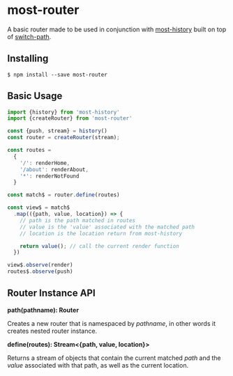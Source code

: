 # most-router

A basic router made to be used in conjunction with [most-history](https://github.com/TylorS/most-history)
built on top of [switch-path](https://github.com/staltz/switch-path).

## Installing
```
$ npm install --save most-router
```

## Basic Usage

```js
import {history} from 'most-history'
import {createRouter} from 'most-router'

const {push, stream} = history()
const router = createRouter(stream);

const routes =
  {
    '/': renderHome,
    '/about': renderAbout,
    '*': renderNotFound
  }

const match$ = router.define(routes)

const view$ = match$
  .map(({path, value, location}) => {
    // path is the path matched in routes
    // value is the 'value' associated with the matched path
    // location is the location return from most-history

    return value(); // call the current render function
  })

view$.observe(render)
routes$.observe(push)
```


## Router Instance API

**path(pathname): Router**

Creates a new router that is namespaced by *pathname*, in other words it creates nested router instance.

**define(routes): Stream<{path, value, location}>**

Returns a stream of objects that contain the current matched *path* and the *value* associated with that path,
as well as the current location.

